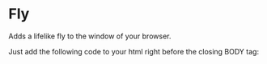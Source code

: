 # Fly
Adds a lifelike fly to the window of your browser.

Just add the following code to your html right before the closing BODY tag:

<script type="text/javascript" src="http://frank.urugate.com/standalone_fly.js"></script>
